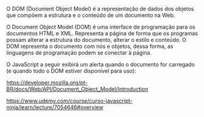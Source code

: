 


O DOM (Document Object Model) é a representação de dados dos objetos que compõem a estrutura e o conteúdo de um documento na Web.


O Document Object Model (DOM) é uma interface de programação para os documentos HTML e XML. Representa a página de forma que os programas possam alterar a estrutura do documento, alterar o estilo e conteúdo. O DOM representa o documento com nós e objetos, dessa forma, as linguagens de programação podem se conectar à página.



O JavaScript a seguir exibirá um alerta quando o documento for carregado (e quando todo o DOM estiver disponível para uso):


<body onload="window.alert('Welcome to my home page!');">



https://developer.mozilla.org/pt-BR/docs/Web/API/Document_Object_Model/Introduction

https://www.udemy.com/course/curso-javascript-ninja/learn/lecture/7054646#overview